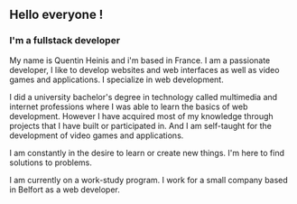 ## Hello everyone !
### I'm a fullstack developer

My name is Quentin Heinis and i'm based in France. I am a passionate developer, I like to develop websites and web interfaces as well as video games and applications. I specialize in web development.

I did a university bachelor's degree in technology called multimedia and internet professions where I was able to learn the basics of web development. However I have acquired most of my knowledge through projects that I have built or participated in. And I am self-taught for the development of video games and applications.

I am constantly in the desire to learn or create new things. I'm here to find solutions to problems.

I am currently on a work-study program.
I work for a small company based in Belfort as a web developer.
